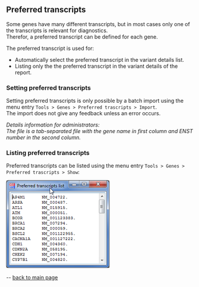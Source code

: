 ## Preferred transcripts

Some genes have many different transcripts, but in most cases only one of the transcripts is relevant for diagnostics.  
Therefor, a preferred transcript can be defined for each gene.

The preferred transcript is used for:

* Automatically select the preferred transcript in the variant details list.
* Listing only the the preferred transcript in the variant details of the report.

### Setting preferred transcripts

Setting preferred transcripts is only possible by a batch import using the menu entry `Tools > Genes > Preferred trascripts > Import`.  
The import does not give any feedback unless an error occurs. 

*Details information for administrators:  
The file is a tab-separated file with the gene name in first column and ENST number in the second column.*

### Listing preferred transcripts

Preferred transcripts can be listed using the menu entry `Tools > Genes > Preferred trascripts > Show`:

![alt text](preferred_transcripts_list.png)


 

--
[back to main page](index.md)




